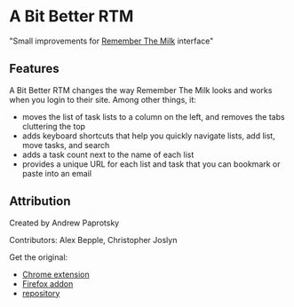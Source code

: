 A Bit Better RTM
================

"Small improvements for [Remember The Milk][rtm] interface"

Features
--------

A Bit Better RTM changes the way Remember The Milk looks and works when you login to their site. Among other things, it:

* moves the list of task lists to a column on the left, and removes the tabs cluttering the top
* adds keyboard shortcuts that help you quickly navigate lists, add list, move tasks, and search
* adds a task count next to the name of each list
* provides a unique URL for each list and task that you can bookmark or paste into an email


Attribution
-----------

Created by Andrew Paprotsky

Contributors: Alex Bepple, Christopher Joslyn

Get the original:

* [Chrome extension](https://chrome.google.com/webstore/detail/glcdefibajbglmeelclffdbakgjjjopc)
* [Firefox addon](https://addons.mozilla.org/en-us/firefox/addon/a-bit-better-rtm/)
* [repository](http://code.google.com/p/abitbetterrtm/)


[rtm]: http://www.rememberthemilk.com/

